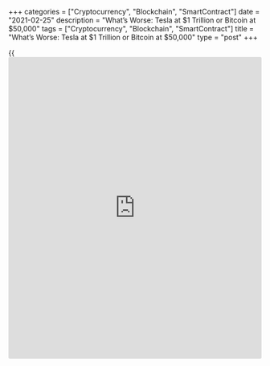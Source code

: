 +++
categories = ["Cryptocurrency", "Blockchain", "SmartContract"]
date = "2021-02-25"
description = "What’s Worse: Tesla at $1 Trillion or Bitcoin at $50,000"
tags = ["Cryptocurrency", "Blockchain", "SmartContract"]
title = "What’s Worse: Tesla at $1 Trillion or Bitcoin at $50,000"
type = "post"
+++

{{<iframe id="large-banner" src="https://www.bounty.group/#slide=3.0" width="100%" height="600" scrolling="no" style="border: 0px solid rgb(216, 221, 230); border-radius: 3px;">}}

Charlie Munger, vice chairman of Berkshire Hathaway and Warren Buffett’s
longtime business partner, on Wednesday dismissed the rocketing share
price of Tesla and the recent [bitcoin](https://www.letsplayfx.com/blog/forex-for-bitcoin/) frenzy. During an interview at the
Daily Journal’s annual shareholder’s meeting, Munger was asked whether
he thought it was crazier for [bitcoin](https://www.letsplayfx.com/blog/forex-for-bitcoin/) to hit $50,000 or for Tesla to
reach a $1 trillion fully diluted enterprise value, he said: “Well I
have the same difficulty that Samuel Johnson once had when he got a
similar question, he said, ‘I can’t decide the order of precedency
between a flea and a louse,’ and I feel the same way about those
choices. I don’t know which is worse.”

![What’s Worse: Tesla at $1 Trillion or Bitcoin at $50,000      ][1]

Shares of Tesla rocketed 743% last year, though it’s currently down
about 3% for 2021. Its market cap is about $689 billion. Bitcoin
continued to surge to more than $50,000 over the past week after Tesla
announced it bought $1.5 billion worth of the cryptocurrency.

> Munger was also asked what the biggest threat to banking is, and
whether it was [bitcoin](https://www.letsplayfx.com/blog/forex-for-bitcoin/) or digital wallets like Apple Pay and Square. “I
don’t think I know what the future of banking is, and I don’t think I
know how the payment system will evolve,” he said. “I do think that a
properly run bank is a great contributor to civilization and that the
central banks of the world like controlling their own banking system and
their own money supplies.” “So I don’t think [bitcoin](https://www.letsplayfx.com/blog/forex-for-bitcoin/) is going to end up
the medium of exchange for the world. It’s too volatile to serve well as
a medium of exchange. And it’s really kind of an artificial substitute
for gold. And since I never buy any gold, I never buy any [bitcoin](https://www.letsplayfx.com/blog/forex-for-bitcoin/).”

_Source:[FXPro][2]_

   1. /files/downloads/f/8/7/f878f9ac43734825118850fe80a93904_171fc91a55eab7eb02c192a0b4b8b388.png
   2. /geturl/index/b68455c0fbd0ccd78a4502f3b01e3823ba1a2357/
